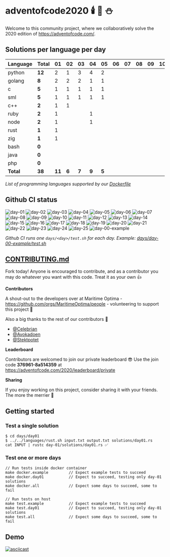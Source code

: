 # adventofcode2020 🕯️ 🎄 ⛄

Welcome to this community project, where we collaboratively solve the 2020 edition of https://adventofcode.com/.

## Solutions per language per day

| Language  | Total  | 01 | 02 | 03 | 04 | 05 | 06 | 07 | 08 | 09 | 10 |11|12|13|14|15|16|17|18|19|20|21|22|23|24|25|
|-----------|--------|----|----|----|----|----|----|----|----|----|----|-|-|-|-|-|-|-|-|-|-|-|-|-|-|-|
| python    | **12** |  2   |  1  |  3  |  4  |  2  |    |    |    |    |    ||||||||||||||||
| golang    |  **8** |  2   |  2  |  2  |  1  |  1  |    |    |    |    |    ||||||||||||||||
| c         |  **5** |  1   |  1  |  1  |  1  |  1  |    |    |    |    |    ||||||||||||||||
| sml       |  **5** |  1   |  1  |  1  |  1  |  1  |    |    |    |    |    ||||||||||||||||
| c++       |  **2** |  1   |  1  |     |     |     |    |    |    |    |    ||||||||||||||||
| ruby      |  **2** |  1   |     |     |  1  |     |    |    |    |    |    ||||||||||||||||
| node      |  **2** |  1   |     |     |  1  |     |    |    |    |    |    ||||||||||||||||
| rust      |  **1** |  1   |     |     |     |     |    |    |    |    |    ||||||||||||||||
| zig       |  **1** |  1   |     |     |     |     |    |    |    |    |    ||||||||||||||||
| bash      |  **0** |      |     |     |     |     |    |    |    |    |    ||||||||||||||||
| java      |  **0** |      |     |     |     |     |    |    |    |    |    ||||||||||||||||
| php       |  **0** |      |     |     |     |     |    |    |    |    |    ||||||||||||||||
| **Total** | **38** |**11**|**6**|**7**|**9**|**5**|    |    |    |    |    ||||||||||||||||

*List of programming languages supported by our [Dockerfile](./Dockerfile)*

## Github CI status

![day-01](https://github.com/Arxcis/adventofcode2020/workflows/day-01/badge.svg)
![day-02](https://github.com/Arxcis/adventofcode2020/workflows/day-02/badge.svg)
![day-03](https://github.com/Arxcis/adventofcode2020/workflows/day-03/badge.svg)
![day-04](https://github.com/Arxcis/adventofcode2020/workflows/day-04/badge.svg)
![day-05](https://github.com/Arxcis/adventofcode2020/workflows/day-05/badge.svg)
![day-06](https://github.com/Arxcis/adventofcode2020/workflows/day-06/badge.svg)
![day-07](https://github.com/Arxcis/adventofcode2020/workflows/day-07/badge.svg)
![day-08](https://github.com/Arxcis/adventofcode2020/workflows/day-08/badge.svg)
![day-09](https://github.com/Arxcis/adventofcode2020/workflows/day-09/badge.svg)
![day-10](https://github.com/Arxcis/adventofcode2020/workflows/day-10/badge.svg)
![day-11](https://github.com/Arxcis/adventofcode2020/workflows/day-11/badge.svg)
![day-12](https://github.com/Arxcis/adventofcode2020/workflows/day-12/badge.svg)
![day-13](https://github.com/Arxcis/adventofcode2020/workflows/day-13/badge.svg)
![day-14](https://github.com/Arxcis/adventofcode2020/workflows/day-14/badge.svg)
![day-15](https://github.com/Arxcis/adventofcode2020/workflows/day-15/badge.svg)
![day-16](https://github.com/Arxcis/adventofcode2020/workflows/day-16/badge.svg)
![day-17](https://github.com/Arxcis/adventofcode2020/workflows/day-17/badge.svg)
![day-18](https://github.com/Arxcis/adventofcode2020/workflows/day-18/badge.svg)
![day-19](https://github.com/Arxcis/adventofcode2020/workflows/day-19/badge.svg)
![day-20](https://github.com/Arxcis/adventofcode2020/workflows/day-20/badge.svg)
![day-21](https://github.com/Arxcis/adventofcode2020/workflows/day-21/badge.svg)
![day-22](https://github.com/Arxcis/adventofcode2020/workflows/day-22/badge.svg)
![day-23](https://github.com/Arxcis/adventofcode2020/workflows/day-23/badge.svg)
![day-24](https://github.com/Arxcis/adventofcode2020/workflows/day-24/badge.svg)
![day-25](https://github.com/Arxcis/adventofcode2020/workflows/day-25/badge.svg)
![day-00-example](https://github.com/Arxcis/adventofcode2020/workflows/day-00-example/badge.svg)

*Github CI runs one `days/<day>/test.sh` for each day. Example: [days/day-00-example/test.sh](./days/day-01/test.sh)*

## [CONTRIBUTING.md](./CONTRIBUTING.md)

Fork today! Anyone is encouraged to contribute, and as a contributor you may do whatever you want with this code. Treat it as your own :+1:

**Contributors**

A shout-out to the developers over at Maritime Optima - https://github.com/orgs/MaritimeOptima/people - volunteering to support this project :pray:

Also a big thanks to the rest of our contributors :tada:
- [@Celebrian](https://github.com/Celebrian)
- [@Avokadoen](https://github.com/Avokadoen)
- [@Stektpotet](https://github.com/Stektpotet)

**Leaderboard**

Contributors are welcomed to join our private leaderboard :sunglasses: Use the join code **376961-8a514359** at https://adventofcode.com/2020/leaderboard/private

**Sharing**

If you enjoy working on this project, consider sharing it with your friends. The more the merrier :santa:

## Getting started

### Test a single solution

```
$ cd days/day01
$ ../../languages/rust.sh input.txt output.txt solutions/day01.rs
cat INPUT | rustc day-01/solutions/day01.rs ✅
```

### Test one or more days
```
// Run tests inside docker container
make docker.example         // Expect example tests to succeed
make docker.day01           // Expect to succeed, testing only day-01 solutions
make docker.all             // Expect some days to succeed, some to fail

// Run tests on host
make test.example           // Expect example tests to succeed
make test.day01             // Expect to succeed, testing only day-01 solutions
make test.all               // Expect some days to succeed, some to fail
```

## Demo

[![asciicast](https://asciinema.org/a/qVa7n8LmDnynRuBRvZzY5Kr7N.svg)](https://asciinema.org/a/qVa7n8LmDnynRuBRvZzY5Kr7N)
